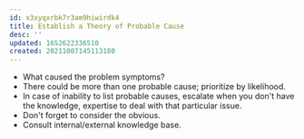 ```yaml
---
id: x3xyqxrbk7r3am9hiwirdk4
title: Establish a Theory of Probable Cause
desc: ''
updated: 1652622336510
created: 20211007145113180
---
```


- What caused the problem symptoms?
- There could be more than one probable cause; prioritize by likelihood.
- In case of inability to list probable causes, escalate when you don't have the knowledge, expertise to deal with that particular issue.
- Don't forget to consider the obvious.
- Consult internal/external knowledge base.
